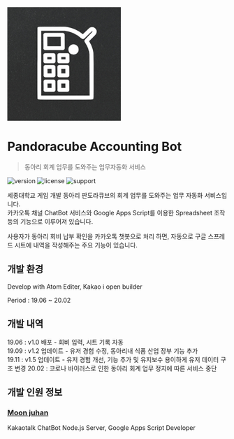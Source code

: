 <img src="./PAB_Logo.png" width="260">

# Pandoracube Accounting Bot

> 동아리 회계 업무를 도와주는 업무자동화 서비스

![version] ![license] ![support]

세종대학교 게임 개발 동아리 판도라큐브의 회계 업무를 도와주는 업무 자동화 서비스입니다.   
카카오톡 채널 ChatBot 서비스와 Google Apps Script를 이용한 Spreadsheet 조작 등의 기능으로 이루어져 있습니다.  
  
사용자가 동아리 회비 납부 확인을 카카오톡 챗봇으로 처리 하면, 자동으로 구글 스프레드 시트에 내역을 작성해주는 주요 기능이 있습니다.

## 개발 환경

Develop with Atom Editer, Kakao i open builder

Period : 19.06 ~ 20.02

## 개발 내역

19.06 : v1.0 배포 - 회비 입력, 시트 기록 자동  
19.09 : v1.2 업데이트 - 유저 경험 수정, 동아리내 식품 산업 장부 기능 추가   
19.11 : v1.5 업데이트 - 유저 경험 개선, 기능 추가 및 유지보수 용이하게 유저 데이터 구조 변경
20.02 : 코로나 바이러스로 인한 동아리 회계 업무 정지에 따른 서비스 중단

## 개발 인원 정보

### [Moon juhan](https://github.com/MoonJuhan)

Kakaotalk ChatBot Node.js Server, Google Apps Script Developer

[version]: https://img.shields.io/badge/version-v1.5-green
[license]:https://img.shields.io/badge/license-MIT-blue.svg
[support]: https://img.shields.io/badge/support-End-black
